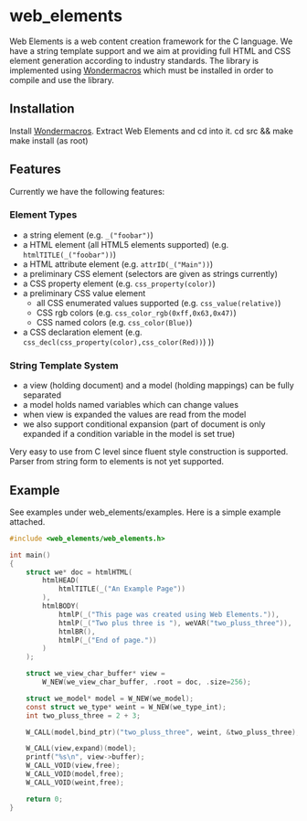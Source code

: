 # web_elements

Web Elements is a web content creation framework for the C language.
We have a string template support and we aim at providing full HTML and
CSS element generation according to industry standards.  The library is
implemented using [Wondermacros](https://github.com/plainc/wondermacros)
which must be installed in order to compile and use the library.

## Installation

Install [Wondermacros](https://github.com/plainc/wondermacros).
Extract Web Elements and cd into it.
cd src && make
make install (as root)

## Features

Currently we have the following features:

### Element Types
* a string element (e.g. `_("foobar")`)
* a HTML element (all HTML5 elements supported) (e.g. `htmlTITLE(_("foobar"))`)
* a HTML attribute element (e.g. `attrID(_("Main"))`)
* a preliminary CSS element (selectors are given as strings currently)
* a CSS property element (e.g. `css_property(color)`)
* a preliminary CSS value element
  * all CSS enumerated values supported (e.g. `css_value(relative)`)
  * CSS rgb colors (e.g. `css_color_rgb(0xff,0x63,0x47)`)
  * CSS named colors (e.g. `css_color(Blue)`)
* a CSS declaration element (e.g. `css_decl(css_property(color),css_color(Red))`)
))

### String Template System
* a view (holding document) and a model (holding mappings) can be fully separated
* a model holds named variables which can change values
* when view is expanded the values are read from the model
* we also support conditional expansion (part of document is only expanded if
  a condition variable in the model is set true)

Very easy to use from C level since fluent style construction is supported.
Parser from string form to elements is not yet supported.

## Example

See examples under web_elements/examples. Here is a simple example attached.

```C
#include <web_elements/web_elements.h>

int main()
{
    struct we* doc = htmlHTML(
        htmlHEAD(
            htmlTITLE(_("An Example Page"))
        ),
        htmlBODY(
            htmlP(_("This page was created using Web Elements.")),
            htmlP(_("Two plus three is "), weVAR("two_pluss_three")),
            htmlBR(),
            htmlP(_("End of page."))
        )
    );

    struct we_view_char_buffer* view =
        W_NEW(we_view_char_buffer, .root = doc, .size=256);

    struct we_model* model = W_NEW(we_model);
    const struct we_type* weint = W_NEW(we_type_int);
    int two_pluss_three = 2 + 3;

    W_CALL(model,bind_ptr)("two_pluss_three", weint, &two_pluss_three);

    W_CALL(view,expand)(model);
    printf("%s\n", view->buffer);
    W_CALL_VOID(view,free);
    W_CALL_VOID(model,free);
    W_CALL_VOID(weint,free);

    return 0;
}
```
